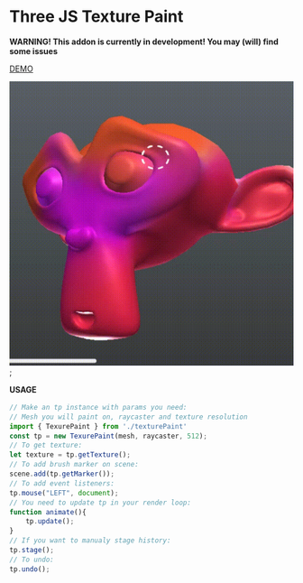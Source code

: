 # Three JS Texture Paint

**WARNING! This addon is currently in development! You may (will) find some issues**

[DEMO](https://ceramicsoda.github.io/TexturePaint/)

![Three JS texture paint](./assets/monkey.gif); 

**USAGE**
```javascript
// Make an tp instance with params you need:
// Mesh you will paint on, raycaster and texture resolution
import { TexurePaint } from './texturePaint'
const tp = new TexurePaint(mesh, raycaster, 512); 
// To get texture:
let texture = tp.getTexture();
// To add brush marker on scene:
scene.add(tp.getMarker());
// To add event listeners:
tp.mouse("LEFT", document);
// You need to update tp in your render loop:
function animate(){
    tp.update();
}
// If you want to manualy stage history: 
tp.stage();
// To undo:
tp.undo(); 
```